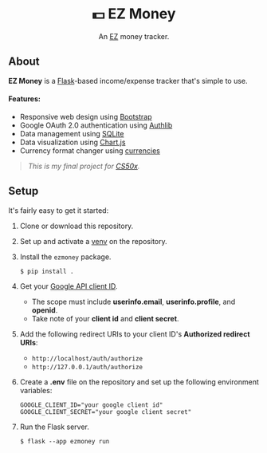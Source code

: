 <div align="center">
    <h1>💵 EZ Money</h1>
    <p>An <a href="https://www.dictionary.com/browse/ez">EZ</a> money tracker.</p>
</div>

## About

**EZ Money** is a [Flask](https://flask.palletsprojects.com/en/3.0.x/)-based income/expense tracker that's simple to use. 

#### Features:

- Responsive web design using [Bootstrap](https://getbootstrap.com/)
- Google OAuth 2.0 authentication using [Authlib](https://authlib.org/)
- Data management using [SQLite](https://docs.python.org/3/library/sqlite3.html)
- Data visualization using [Chart.js](https://www.chartjs.org/)
- Currency format changer using [currencies](https://pypi.org/project/currencies/)

> *This is my final project for [CS50x](https://cs50.harvard.edu/x/).*

## Setup

It's fairly easy to get it started:

1. Clone or download this repository.
1. Set up and activate a [venv](https://docs.python.org/3/library/venv.html) on the repository.
1. Install the `ezmoney` package.

    ```console
    $ pip install .
    ```

1. Get your [Google API client ID](https://developers.google.com/identity/gsi/web/guides/get-google-api-clientid).

    - The scope must include **userinfo.email**, **userinfo.profile**, and **openid**.
    - Take note of your **client id** and **client secret**.

1. Add the following redirect URIs to your client ID's **Authorized redirect URIs**:

    - `http://localhost/auth/authorize`
    - `http://127.0.0.1/auth/authorize`

1. Create a **.env** file on the repository and set up the following environment variables:

    ```shell
    GOOGLE_CLIENT_ID="your google client id"
    GOOGLE_CLIENT_SECRET="your google client secret"
    ```

1. Run the Flask server.

    ```console
    $ flask --app ezmoney run
    ```